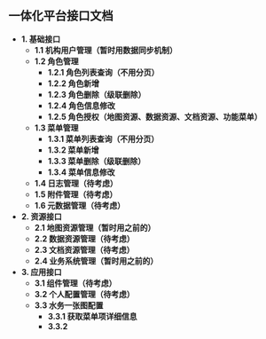 一体化平台接口文档
--
+ <b>1. 基础接口</b>
	+ <b>1.1 机构用户管理（暂时用数据同步机制）</b>
	+ <b>1.2 角色管理</b>
		+ <b>1.2.1 角色列表查询（不用分页）</b>
		+ <b>1.2.2 角色新增</b>
		+ <b>1.2.3 角色删除（级联删除）</b>
		+ <b>1.2.4 角色信息修改</b>
		+ <b>1.2.5 角色授权（地图资源、数据资源、文档资源、功能菜单）</b>
	+ <b>1.3 菜单管理</b> 
		+ <b>1.3.1 菜单列表查询（不用分页）</b> 
		+ <b>1.3.2 菜单新增</b> 
		+ <b>1.3.3 菜单删除（级联删除）</b> 
		+ <b>1.3.4 菜单信息修改</b> 
	+ <b>1.4 日志管理（待考虑）</b> 
	+ <b>1.5 附件管理（待考虑）</b> 
	+ <b>1.6 元数据管理（待考虑）</b>
+ <b>2. 资源接口</b>	 
	+ <b>2.1 地图资源管理（暂时用之前的）</b>
	+ <b>2.2 数据资源管理（待考虑）</b>
	+ <b>2.3 文档资源管理（待考虑）</b>
	+ <b>2.4 业务系统管理（暂时用之前的）</b>
+ <b>3. 应用接口</b>
	+ <b>3.1 组件管理（待考虑）</b>	
	+ <b>3.2 个人配置管理（待考虑）</b>	
	+ <b>3.3 水务一张图配置</b>
		+ <b>3.3.1 获取菜单项详细信息</b>	
		+ <b>3.3.2 </b>	
